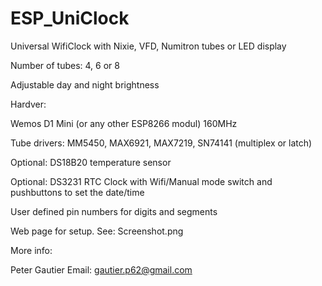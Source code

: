 # ESP_UniClock
Universal WifiClock with Nixie, VFD, Numitron tubes or LED display

Number of tubes: 4, 6 or 8

Adjustable day and night brightness

Hardver:

Wemos D1 Mini (or any other ESP8266 modul) 160MHz

Tube drivers: MM5450, MAX6921, MAX7219, SN74141 (multiplex or latch)

Optional: DS18B20 temperature sensor

Optional: DS3231 RTC Clock with Wifi/Manual mode switch and pushbuttons to set the date/time

User defined pin numbers for digits and segments

Web page for setup. See: Screenshot.png

More info:

Peter Gautier
 Email: gautier.p62@gmail.com
